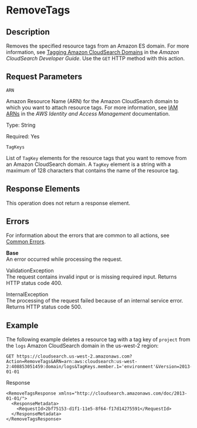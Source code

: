 # RemoveTags<a name="API_RemoveTags"></a>

## Description<a name="API_RemoveTags_Description"></a>

Removes the specified resource tags from an Amazon ES domain\. For more information, see [Tagging Amazon CloudSearch Domains](tagging-cloudsearch-domains.md) in the *Amazon CloudSearch Developer Guide*\. Use the `GET` HTTP method with this action\. 

## Request Parameters<a name="API_RemoveTags_RequestParameters"></a>

`ARN`

Amazon Resource Name \(ARN\) for the Amazon CloudSearch domain to which you want to attach resource tags\. For more information, see [IAM ARNs](http://docs.aws.amazon.com/IAM/latest/UserGuide/reference_identifiers.html#identifiers-arns) in the *AWS Identity and Access Management* documentation\.

Type: String

Required: Yes

`TagKeys`

List of `TagKey` elements for the resource tags that you want to remove from an Amazon CloudSearch domain\. A `TagKey` element is a string with a maximum of 128 characters that contains the name of the resource tag\.

## Response Elements<a name="API_RemoveTags_ResponseElements"></a>

 This operation does not return a response element\.

## Errors<a name="API_RemoveTags_Errors"></a>

 For information about the errors that are common to all actions, see [Common Errors](CommonErrors.md)\. 

 **Base**   
An error occurred while processing the request\.

ValidationException  
The request contains invalid input or is missing required input\. Returns HTTP status code 400\.

InternalException  
The processing of the request failed because of an internal service error\. Returns HTTP status code 500\.

## Example<a name="w3ab1c26b7c14c81c10"></a>

The following example deletes a resource tag with a tag key of `project` from the `logs` Amazon CloudSearch domain in the us\-west\-2 region:

```
GET https://cloudsearch.us-west-2.amazonaws.com?Action=RemoveTags&ARN=arn:aws:cloudsearch:us-west-2:408853051459:domain/logs&TagKeys.member.1='environment'&Version=2013-01-01
```

Response

```
<RemoveTagsResponse xmlns="http://cloudsearch.amazonaws.com/doc/2013-01-01/">
  <ResponseMetadata>
    <RequestId>2bf75153-d1f1-11e5-8f64-f17d14275591</RequestId>
  </ResponseMetadata>
</RemoveTagsResponse>
```